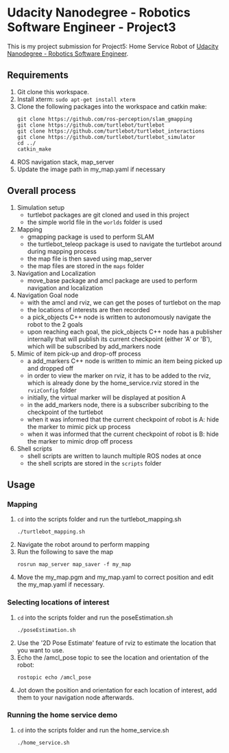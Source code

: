 # Udacity Nanodegree - Robotics Software Engineer - Project3

This is my project submission for Project5: Home Service Robot of [Udacity Nanodegree - Robotics Software Engineer](https://www.udacity.com/course/robotics-software-engineer--nd209?irclickid=U9u1PgV1xxyIROOV3m3wlTMuUkD0yqTMORvH3A0&irgwc=1&utm_source=affiliate&utm_medium=&aff=2298976&utm_term=&utm_campaign=__&utm_content=&adid=786224).

## Requirements
1. Git clone this workspace.
2. Install xterm: `sudo apt-get install xterm`
3. Clone the following packages into the workspace and catkin make:
    ```
    git clone https://github.com/ros-perception/slam_gmapping
    git clone https://github.com/turtlebot/turtlebot
    git clone https://github.com/turtlebot/turtlebot_interactions
    git clone https://github.com/turtlebot/turtlebot_simulator
    cd ../
    catkin_make
    ```
4. ROS navigation stack, map_server
5. Update the image path in my_map.yaml if necessary

## Overall process
1. Simulation setup
    - turtlebot packages are git cloned and used in this project
    - the simple world file in the `worlds` folder is used
2. Mapping
    - gmapping package is used to perform SLAM
    - the turtlebot_teleop package is used to navigate the turtlebot around during mapping process
    - the map file is then saved using map_server
    - the map files are stored in the `maps` folder
3. Navigation and Localization
    - move_base package and amcl package are used to perform navigation and localization
4. Navigation Goal node
    - with the amcl and rviz, we can get the poses of turtlebot on the map
    - the locations of interests are then recorded
    - a pick_objects C++ node is written to autonomously navigate the robot to the 2 goals
    - upon reaching each goal, the pick_objects C++ node has a publisher internally that will publish its current checkpoint (either 'A' or 'B'), which will be subscribed by add_markers node
5. Mimic of item pick-up and drop-off process
    - a add_markers C++ node is written to mimic an item being picked up and dropped off
    - in order to view the marker on rviz, it has to be added to the rviz, which is already done by the home_service.rviz stored in the `rvizConfig` folder
    - initially, the virtual marker will be displayed at position A
    - in the add_markers node, there is a subscriber subcribing to the checkpoint of the turtlebot
    - when it was informed that the current checkpoint of robot is A: hide the marker to mimic pick up process
     - when it was informed that the current checkpoint of robot is B: hide the marker to mimic drop off process
6. Shell scripts
    - shell scripts are written to launch multiple ROS nodes at once
    - the shell scripts are stored in the `scripts` folder


## Usage
### Mapping
1. `cd` into the scripts folder and run the turtlebot_mapping.sh
    ```
    ./turtlebot_mapping.sh
    ```
2. Navigate the robot around to perform mapping
3. Run the following to save the map
    ```
    rosrun map_server map_saver -f my_map
    ```
4. Move the my_map.pgm and my_map.yaml to correct position and edit the my_map.yaml if necessary.

### Selecting locations of interest
1. `cd` into the scripts folder and run the poseEstimation.sh
    ```
    ./poseEstimation.sh
    ```
2. Use the '2D Pose Estimate' feature of rviz to estimate the location that you want to use.
3. Echo the /amcl_pose topic to see the location and orientation of the robot:
    ```
    rostopic echo /amcl_pose
    ```
4. Jot down the position and orientation for each location of interest, add them to your navigation node afterwards.

### Running the home service demo
1. `cd` into the scripts folder and run the home_service.sh
    ```
    ./home_service.sh
    ```